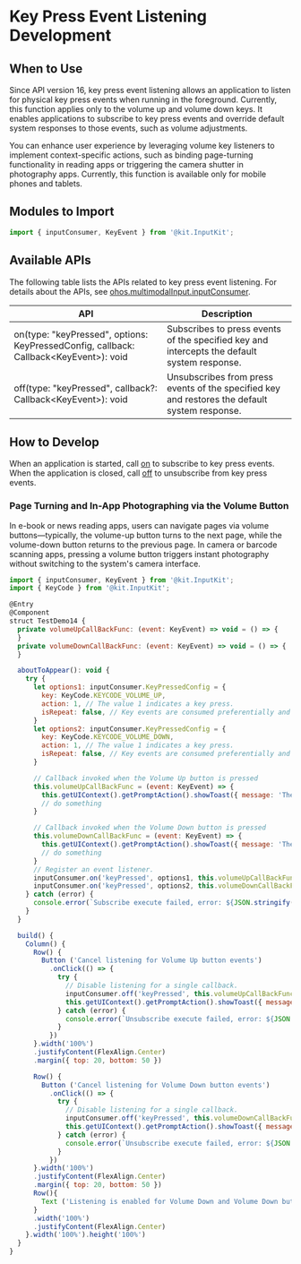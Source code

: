 # Key Press Event Listening Development

<!--Kit: Input Kit-->
<!--Subsystem: MultimodalInput-->
<!--Owner: @zhaoxueyuan-->
<!--Designer: @hanruofei-->
<!--Tester: @Lyuxin-->
<!--Adviser: @Brilliantry_Rui-->

## When to Use

Since API version 16, key press event listening allows an application to listen for physical key press events when running in the foreground. Currently, this function applies only to the volume up and volume down keys. It enables applications to subscribe to key press events and override default system responses to those events, such as volume adjustments.

You can enhance user experience by leveraging volume key listeners to implement context-specific actions, such as binding page-turning functionality in reading apps or triggering the camera shutter in photography apps. Currently, this function is available only for mobile phones and tablets.

## Modules to Import

```js
import { inputConsumer, KeyEvent } from '@kit.InputKit';
```

## Available APIs

The following table lists the APIs related to key press event listening. For details about the APIs, see [ohos.multimodalInput.inputConsumer](../../reference/apis-input-kit/js-apis-inputconsumer.md).

| API | Description|
| ------------------------------------------------------------ | -------------------------- |
| on(type: "keyPressed", options: KeyPressedConfig, callback: Callback\<KeyEvent>): void |Subscribes to press events of the specified key and intercepts the default system response. |
| off(type: "keyPressed", callback?: Callback\<KeyEvent>): void |Unsubscribes from press events of the specified key and restores the default system response. |

## How to Develop

When an application is started, call [on](../../reference/apis-input-kit/js-apis-inputconsumer.md#inputconsumeronkeypressed16) to subscribe to key press events. When the application is closed, call [off](../../reference/apis-input-kit/js-apis-inputconsumer.md#inputconsumeroffkeypressed16) to unsubscribe from key press events.

### Page Turning and In-App Photographing via the Volume Button

In e-book or news reading apps, users can navigate pages via volume buttons—typically, the volume-up button turns to the next page, while the volume-down button returns to the previous page. In camera or barcode scanning apps, pressing a volume button triggers instant photography without switching to the system's camera interface.

```js
import { inputConsumer, KeyEvent } from '@kit.InputKit';
import { KeyCode } from '@kit.InputKit';

@Entry
@Component
struct TestDemo14 {
  private volumeUpCallBackFunc: (event: KeyEvent) => void = () => {
  }
  private volumeDownCallBackFunc: (event: KeyEvent) => void = () => {
  }

  aboutToAppear(): void {
    try {
      let options1: inputConsumer.KeyPressedConfig = {
        key: KeyCode.KEYCODE_VOLUME_UP,
        action: 1, // The value 1 indicates a key press.
        isRepeat: false, // Key events are consumed preferentially and not reported.
      }
      let options2: inputConsumer.KeyPressedConfig = {
        key: KeyCode.KEYCODE_VOLUME_DOWN,
        action: 1, // The value 1 indicates a key press.
        isRepeat: false, // Key events are consumed preferentially and not reported.
      }

      // Callback invoked when the Volume Up button is pressed
      this.volumeUpCallBackFunc = (event: KeyEvent) => {
        this.getUIContext().getPromptAction().showToast({ message: 'The Volume Up button was pressed.' });
        // do something
      }

      // Callback invoked when the Volume Down button is pressed
      this.volumeDownCallBackFunc = (event: KeyEvent) => {
        this.getUIContext().getPromptAction().showToast({ message: 'The Volume Down button was pressed.' });
        // do something
      }
      // Register an event listener.
      inputConsumer.on('keyPressed', options1, this.volumeUpCallBackFunc);
      inputConsumer.on('keyPressed', options2, this.volumeDownCallBackFunc);
    } catch (error) {
      console.error(`Subscribe execute failed, error: ${JSON.stringify(error, ["code", "message"])}`);
    }
  }

  build() {
    Column() {
      Row() {
        Button ('Cancel listening for Volume Up button events')
          .onClick(() => {
            try {
              // Disable listening for a single callback.
              inputConsumer.off('keyPressed', this.volumeUpCallBackFunc);
              this.getUIContext().getPromptAction().showToast({ message: ''Listening for Volume Up button events is canceled successfully.' });
            } catch (error) {
              console.error(`Unsubscribe execute failed, error: ${JSON.stringify(error, ["code", "message"])}`);
            }
          })
      }.width('100%')
      .justifyContent(FlexAlign.Center)
      .margin({ top: 20, bottom: 50 })

      Row() {
        Button ('Cancel listening for Volume Down button events')
          .onClick(() => {
            try {
              // Disable listening for a single callback.
              inputConsumer.off('keyPressed', this.volumeDownCallBackFunc);
              this.getUIContext().getPromptAction().showToast({ message: 'Listening for Volume Down button events is canceled successfully.' });
            } catch (error) {
              console.error(`Unsubscribe execute failed, error: ${JSON.stringify(error, ["code", "message"])}`);
            }
          })
      }.width('100%')
      .justifyContent(FlexAlign.Center)
      .margin({ top: 20, bottom: 50 })
      Row(){
        Text ('Listening is enabled for Volume Down and Volume Down button events by default.')
      }
      .width('100%')
      .justifyContent(FlexAlign.Center)
    }.width('100%').height('100%')
  }
}
```
